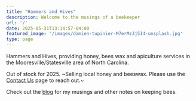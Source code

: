 ```yaml
---
title: "Hammers and Hives"
description: Welcome to the musings of a beekeeper
url: '/'
date: 2025-05-31T13:14:57-04:00
featured_image: '/images/damien-tupinier-M7erMzJj5I4-unsplash.jpg'
type: page
---
```


Hammers and Hives, providing honey, bees wax and apiculture services in the Mooresville/Statesville area of North Carolina.

Out of stock for 2025. ~Selling local honey and beeswax.  Please use the [Contact Us](./contact/) page to reach out.~  

Check out the [blog](./blog/) for my musings and other notes on keeping bees.